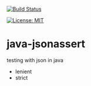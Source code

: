 [![Build Status](https://travis-ci.com/claudioaltamura/java-jsonassert.svg?branch=master)](https://travis-ci.com/claudioaltamura/java-jsonassert)

[![License: MIT](https://img.shields.io/badge/License-MIT-yellow.svg)](https://opensource.org/licenses/MIT)

# java-jsonassert
testing with json in java

+ lenient
+ strict
